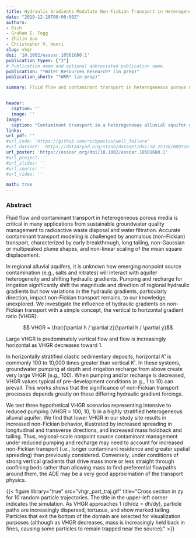 ```yaml
---
title: Hydraulic Gradients Modulate Non-Fickian Transport in Heterogeneous Porous Media
date: "2019-12-28T00:00:00Z"
authors:
- Rich
- Graham E. Fogg
- Zhilin Guo
- Christopher V. Henri
slug: vhgr
doi: '10.1002/essoar.10501680.1'
publication_types: ["2"]
# Publication name and optional abbreviated publication name.
publication: "*Water Resources Research* (in prep)"
publication_short: "*WRR* (in prep)"

summary: Fluid flow and contaminant transport in heterogeneous porous media is critical in many applications from sustainable groundwater quality management to radioactive waste disposal and water filtration. Accurate contaminant transport modeling is challenged by anomalous (non-Fickian) transport, characterized by early breakthrough, long tailing, non-Gaussian or multipeaked plume shapes, and non-linear scaling of the mean square displacement. 


header:
  caption: ''
  image: ''
image:
  caption: "Contaminant transport in a heterogeneous alluvial aquifer under varying hydraulic gradients"
links:
url_pdf: ''
#url_code: 'https://github.com/richpauloo/well_failure'
#url_dataset: 'https://datadryad.org/stash/dataset/doi:10.25338/B8Q31D'
url_poster: 'https://essoar.org/doi/10.1002/essoar.10501680.1'
#url_project: ''
#url_slides: ''
#url_source: ''
#url_video: ''

math: true
---
```


### Abstract

Fluid flow and contaminant transport in heterogeneous porous media is critical in many applications from sustainable groundwater quality management to radioactive waste disposal and water filtration. Accurate contaminant transport modeling is challenged by anomalous (non-Fickian) transport, characterized by early breakthrough, long tailing, non-Gaussian or multipeaked plume shapes, and non-linear scaling of the mean square displacement. 

In regional alluvial aquifers, it is unknown how emerging nonpoint source contamination (e.g., salts and nitrates) will interact with aquifer heterogeneity and shifting hydraulic gradients. Pumping and recharge for irrigation significantly shift the magnitude and direction of regional hydraulic gradients but how variations in the hydraulic gradients, particularly direction, impact non-Fickian transport remains, to our knowledge, unexplored. We investigate the influence of hydraulic gradients on non-Fickian transport with a simple concept, the vertical to horizontal gradient ratio (VHGR):  

$$ VHGR = \frac{\partial h / \partial z}{\partial h / \partial y}$$  

Large VHGR is predominately vertical flow and flow is increasingly horizontal as VHGR decreases toward 1.  

In horizontally stratified clastic sedimentary deposits, horizontal $K'$ is commonly 100 to 10,000 times greater than vertical $K'$. In these systems, groundwater pumping at depth and irrigation recharge from above create very large VHGR (e.g., 100). When pumping and/or recharge is decreased, VHGR values typical of pre-development conditions (e.g., 1 to 10) can prevail. This works shows that the significance of non-Fickian transport processes depends greatly on these differing hydraulic gradient forcings.  

We test three hypothetical VHGR scenarios representing intensive to reduced pumping (VHGR = 100, 10, 1) in a highly stratified heterogeneous alluvial aquifer. We find that lower VHGR in our study site results in increased non-Fickian behavior, illustrated by increased spreading in longitudinal and transverse directions, and increased mass holdback and tailing. Thus, regional-scale nonpoint source contaminant management under reduced pumping and recharge may need to account for increased non-Fickian transport (i.e., longer contaminant residence and greater spatial spreading) than previously considered. Conversely, under conditions of strong vertical gradients that drive mass more or less straight through confining beds rather than allowing mass to find preferential flowpaths around them, the ADE may be a very good approximation of the transport physics.  


{{< figure library="true" src="vhgr_part_traj.gif" title="Cross section in zy for 10 random particle trajectories. The title in the upper-left corner indicates the simulation. As VHGR approaches 1 (dh/dz = dh/dy), particle paths are increasingly dispersed, tortuous, and show marked tailing. Particles that exit the bottom of the domain are selected for visualization purposes (although as VHGR decreases, mass is increasingly held back in fines, causing some particles to remain trapped near the source)." >}}
